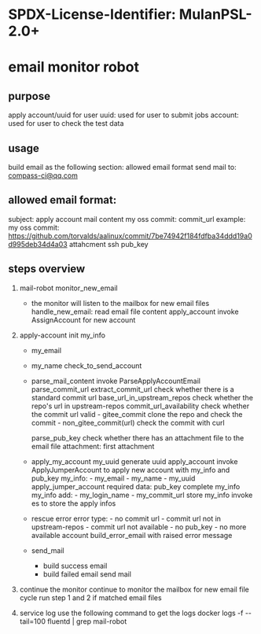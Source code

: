 # SPDX-License-Identifier: MulanPSL-2.0+

# email monitor robot

## purpose

apply account/uuid for user
  uuid: used for user to submit jobs
  account: used for user to check the test data

## usage

build email as the following section: allowed email format
send mail to: compass-ci@qq.com

## allowed email format:

subject: apply account
mail content
  my oss commit: commit_url
  example:
    my oss commit: https://github.com/torvalds/aalinux/commit/7be74942f184fdfba34ddd19a0d995deb34d4a03
attahcment
  ssh pub_key
    
## steps overview

1. mail-robot
     monitor_new_email
     - the monitor will listen to the mailbox for new email files
       handle_new_email: 
         read email file content
         apply_account
           invoke AssignAccount for new account

2. apply-account
   init my_info
     - my_email
     - my_name
   check_to_send_account
     - parse_mail_content
       invoke ParseApplyAccountEmail
         parse_commit_url
           extract_commit_url
             check whether there is a standard commit url
           base_url_in_upstream_repos
             check whether the repo's url in upstream-repos
           commit_url_availability
             check whether the commit url valid
             - gitee_commit
               clone the repo and check the commit
             - non_gitee_commit(url)
               check the commit with curl
     
         parse_pub_key
           check whether there has an attachment file to the email file
             attachment:
               first attachment

     - apply_my_account
         my_uuid
           generate uuid
         apply_account
           invoke ApplyJumperAccount to apply new account with my_info and pub_key
             my_info:
               - my_email
               - my_name
               - my_uuid
             apply_jumper_account
               required data: pub_key
         complete my_info
           my_info add:
             - my_login_name
             - my_commit_url
         store my_info
           invoke es to store the apply infos

     - rescue error
         error type:
           - no commit url
           - commit url not in upstream-repos
           - commit url not available
           - no pub_key
           - no more available account
         build_error_email with raised error message

     - send_mail
         - build success email
         - build failed email
       send mail
       
3. continue the monitor
     continue to monitor the mailbox for new email file
     cycle run step 1 and 2 if matched email files

4. service log
     use the following command to get the logs
       docker logs -f --tail=100 fluentd | grep mail-robot
